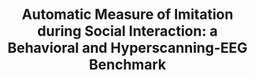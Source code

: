 ---
layout: publications
title: "Automatic Measure of Imitation during Social Interaction: a Behavioral and Hyperscanning-EEG Benchmark"
authors: Emilie Delaherche, Guillaume Dumas, Jacqueline Nadel, Mohamed Chetouani
publication: Pattern Recognition Letters
year: 2014
link: http://www.sciencedirect.com/science/article/pii/S0167865514002554
type: Journal Paper # Journal Paper, Preprint, Book/Chapter, Comment, Poster/Conference
category: Computational, Experimental # Opinion/Perspectives, Review, Computational, Social Cognitive and Affective Neuroscience, Experimental
filename: 2014.02.27_E.Delaherche #MM.DD.YYYY_F.Author
---